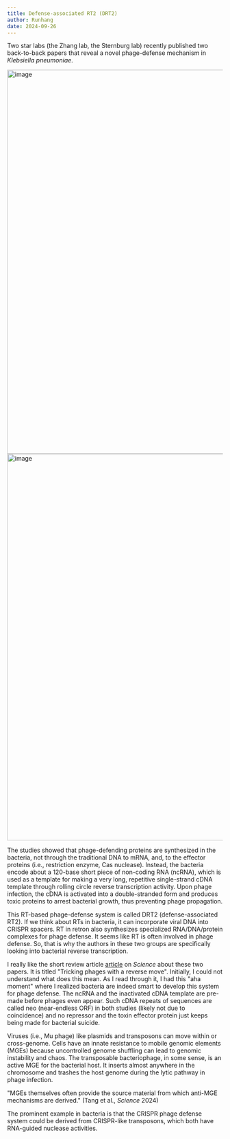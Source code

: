 ```yaml
---
title: Defense-associated RT2 (DRT2)
author: Runhang 
date: 2024-09-26
---
```


Two star labs (the Zhang lab, the Sternburg lab) recently published two back-to-back papers that reveal a novel phage-defense mechanism in *Klebsiella pneumoniae*. 


<img width="895" alt="image" src="https://github.com/user-attachments/assets/89025f1d-f312-4f2e-8ae2-61d3478ad7b2">

<img width="901" alt="image" src="https://github.com/user-attachments/assets/a77f0986-9c60-4855-bc90-99935a7b11f7">

The studies showed that phage-defending proteins are synthesized in the bacteria, not through the traditional DNA to mRNA, and, to the effector proteins (i.e., restriction enzyme, Cas nuclease). Instead, the bacteria encode about a 120-base short piece of non-coding RNA (ncRNA), which is used as a template for making a very long, repetitive single-strand cDNA template through rolling circle reverse transcription activity. Upon phage infection, the cDNA is activated into a double-stranded form and produces toxic proteins to arrest bacterial growth, thus preventing phage propagation. 


This RT-based phage-defense system is called DRT2 (defense-associated RT2). If we think about RTs in bacteria, it can incorporate viral DNA into CRISPR spacers. RT in retron also synthesizes specialized RNA/DNA/protein complexes for phage defense. It seems like RT is often involved in phage defense. So, that is why the authors in these two groups are specifically looking into bacterial reverse transcription. 

I really like the short review article [article](https://www.science.org/doi/10.1126/science.ads3638) on *Science* about these two papers. It is titled "Tricking phages with a reverse move". Initially, I could not understand what does this mean. As I read through it, I had this "aha moment" where I realized bacteria are indeed smart to develop this system for phage defense. The ncRNA and the inactivated cDNA template are pre-made before phages even appear. Such cDNA repeats of sequences are called neo (near-endless ORF) in both studies (likely not due to coincidence) and no repressor and the toxin effector protein just keeps being made for bacterial suicide. 

Viruses (i.e., Mu phage) like plasmids and transposons can move within or cross-genome. Cells have an innate resistance to mobile genomic elements (MGEs) because uncontrolled genome shuffling can lead to genomic instability and chaos. The transposable bacteriophage, in some sense, is an active MGE for the bacterial host. It inserts almost anywhere in the chromosome and trashes the host genome during the lytic pathway in phage infection. 

"MGEs themselves often provide the source material from which anti-MGE mechanisms are derived." (Tang et al., *Science* 2024)

The prominent example in bacteria is that the CRISPR phage defense system could be derived from CRISPR-like transposons, which both have RNA-guided nuclease activities.


